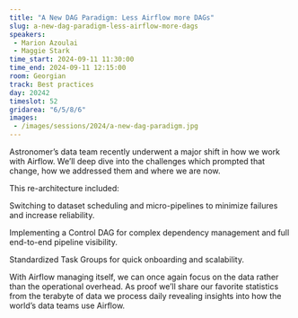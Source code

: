 ```yaml
---
title: "A New DAG Paradigm: Less Airflow more DAGs"
slug: a-new-dag-paradigm-less-airflow-more-dags
speakers:
 - Marion Azoulai
 - Maggie Stark
time_start: 2024-09-11 11:30:00
time_end: 2024-09-11 12:15:00
room: Georgian
track: Best practices
day: 20242
timeslot: 52
gridarea: "6/5/8/6"
images: 
 - /images/sessions/2024/a-new-dag-paradigm.jpg
---
```


Astronomer’s data team recently underwent a major shift in how we work with Airflow. We’ll deep dive into the challenges which prompted that change, how we addressed them and where we are now. 
 
 
 
 This re-architecture included: 
 
 Switching to dataset scheduling and micro-pipelines to minimize failures and increase reliability.
 
 Implementing a Control DAG for complex dependency management and full end-to-end pipeline visibility.
 
 Standardized Task Groups for quick onboarding and scalability.
 
 
 
 With Airflow managing itself, we can once again focus on the data rather than the operational overhead. As proof we’ll share our favorite statistics from the terabyte of data we process daily revealing insights into how the world’s data teams use Airflow.